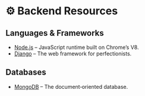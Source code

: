 # ⚙️ Backend Resources

## Languages & Frameworks

- [Node.js](https://nodejs.org/) – JavaScript runtime built on Chrome’s V8.
- [Django](https://www.djangoproject.com/) – The web framework for perfectionists.

## Databases

- [MongoDB](https://www.mongodb.com/) – The document‑oriented database.
